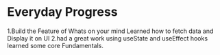 # Everyday Progress

1.Build the Feature of Whats on your mind Learned how to fetch data and Display it on UI 
2.had a great work using useState and useEffect hooks learned some core Fundamentals.